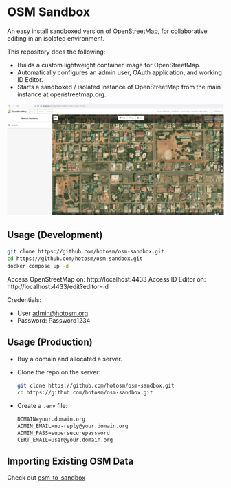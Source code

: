 # OSM Sandbox

An easy install sandboxed version of OpenStreetMap, for collaborative editing
in an isolated environment.

This repository does the following:

- Builds a custom lightweight container image for OpenStreetMap.
- Automatically configures an admin user, OAuth application, and working ID Editor.
- Starts a sandboxed / isolated instance of OpenStreetMap from the main instance at
  openstreetmap.org.

![empty-osm](./empty_osm.png)

## Usage (Development)

```bash
git clone https://github.com/hotosm/osm-sandbox.git
cd https://github.com/hotosm/osm-sandbox.git
docker compose up -d
```

Access OpenStreetMap on: http://localhost:4433
Access ID Editor on: http://localhost:4433/edit?editor=id

Credentials:
- User admin@hotosm.org
- Password: Password1234

## Usage (Production)

- Buy a domain and allocated a server.
- Clone the repo on the server:

    ```bash
    git clone https://github.com/hotosm/osm-sandbox.git
    cd https://github.com/hotosm/osm-sandbox.git
    ```

- Create a `.env` file:

    ```dotenv
    DOMAIN=your.domain.org
    ADMIN_EMAIL=no-reply@your.domain.org
    ADMIN_PASS=supersecurepassword
    CERT_EMAIL=user@your.domain.org
    ```


## Importing Existing OSM Data

Check out [osm_to_sandbox](https://github.com/Zverik/osm_to_sandbox/tree/main)
